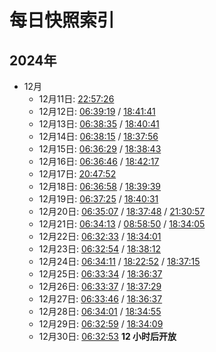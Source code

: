 # 每日快照索引

## 2024年

- 12月
  - 12月11日: [22:57:26](202412/1122.md)
  - 12月12日: [06:39:19](202412/1206.md) / [18:41:41](202412/1218.md)
  - 12月13日: [06:38:35](202412/1306.md) / [18:40:41](202412/1318.md)
  - 12月14日: [06:38:15](202412/1406.md) / [18:37:56](202412/1418.md)
  - 12月15日: [06:36:29](202412/1506.md) / [18:38:43](202412/1518.md)
  - 12月16日: [06:36:46](202412/1606.md) / [18:42:17](202412/1618.md)
  - 12月17日: [20:47:52](202412/1720.md)
  - 12月18日: [06:36:58](202412/1806.md) / [18:39:39](202412/1818.md)
  - 12月19日: [06:37:25](202412/1906.md) / [18:40:31](202412/1918.md)
  - 12月20日: [06:35:07](202412/2006.md) / [18:37:48](202412/2018.md) / [21:30:57](202412/2021.md)
  - 12月21日: [06:34:13](202412/2106.md) / [08:58:50](202412/2108.md) / [18:34:05](202412/2118.md)
  - 12月22日: [06:32:33](202412/2206.md) / [18:34:01](202412/2218.md)
  - 12月23日: [06:32:54](202412/2306.md) / [18:38:12](202412/2318.md)
  - 12月24日: [06:34:11](202412/2406.md) / [18:22:52](202412/2418.md) / [18:37:15](202412/2418.md)
  - 12月25日: [06:33:34](202412/2506.md) / [18:36:37](202412/2518.md)
  - 12月26日: [06:33:37](202412/2606.md) / [18:37:29](202412/2618.md)
  - 12月27日: [06:33:46](202412/2706.md) / [18:36:37](202412/2718.md)
  - 12月28日: [06:34:01](202412/2806.md) / [18:34:55](202412/2818.md)
  - 12月29日: [06:32:59](202412/2906.md) / [18:34:09](202412/2918.md)
  - 12月30日: [06:32:53](202412/3006.md) **12 小时后开放**